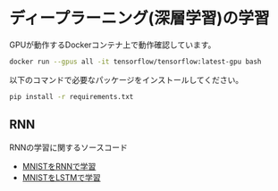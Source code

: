 # ディープラーニング(深層学習)の学習

GPUが動作するDockerコンテナ上で動作確認しています。
```sh
docker run --gpus all -it tensorflow/tensorflow:latest-gpu bash
```
以下のコマンドで必要なパッケージをインストールしてください。
```sh
pip install -r requirements.txt
```

## RNN
RNNの学習に関するソースコード
- [MNISTをRNNで学習](https://github.com/428lab/study_dnn/blob/main/rnn/rnn_mnist_keras.py)
- [MNISTをLSTMで学習](https://github.com/428lab/study_dnn/blob/main/rnn/lstm_mnist_keras.py)

